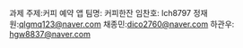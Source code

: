 과제 주제:커피 예약 앱 
팀명: 커피한잔
임찬호: lch8797 정재원:qlgmq123@naver.com  채종민:dico2760@naver.com 하관우: hgw8837@naver.com
